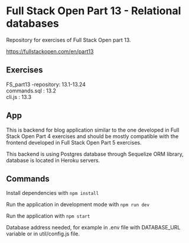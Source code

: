 # Full Stack Open Part 13 - Relational databases
Repository for exercises of Full Stack Open part 13.

https://fullstackopen.com/en/part13

## Exercises

FS_part13 -repository: 13.1-13.24  
commands.sql : 13.2  
cli.js : 13.3  

## App

This is backend for blog application similar to the one developed in Full Stack Open Part 4 exercises and should be mostly compatible with the frontend developed in Full Stack Open Part 5 exercises. 

This backend is using Postgres database through Sequelize ORM library, database is located in Heroku servers.

## Commands

Install dependencies with `npm install`

Run the application in development mode with `npm run dev`

Run the application with `npm start`

Database address needed, for example in .env file with DATABASE_URL variable or in util/config.js file.

